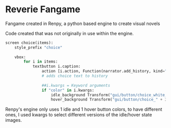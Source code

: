 # Reverie Fangame
Fangame created in Renpy, a python based engine to create visual novels


Code created that was not originally in use within the engine.

```python
screen choice(items):
    style_prefix "choice"
    
    vbox:
        for i in items:
            textbutton i.caption:
                action [i.action, Function(narrator.add_history, kind="adv",who=__("Choice:"),what=__(i.caption))]
                # adds choice text to history
                
                ##i.kwargs = Keyword arguments
                if "color" in i.kwargs:
                    idle_background Transform("gui/button/choice_white_idle.png")
                    hover_background Transform("gui/button/choice_" + i.kwargs["color"] + "_hover.png")
```
Renpy's engine only uses 1 idle and 1 hover button colors, to have different ones, I used kwargs to select different versions of the idle/hover state images. 